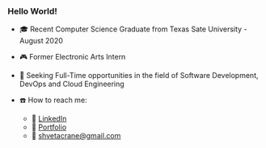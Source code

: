 ### Hello World!

- :mortar_board: Recent Computer Science Graduate from Texas Sate University - August 2020

- :video_game: Former Electronic Arts Intern

- :office:  Seeking Full-Time opportunities in the field of Software Development, DevOps and Cloud Engineering

- :phone:  How to reach me: 

  - :link: [LinkedIn](https://www.linkedin.com/in/raneshweta)
  - :link: [Portfolio](https://shwetarane.github.io/portfolio/) 
  - :e-mail: shvetacrane@gmail.com


  
